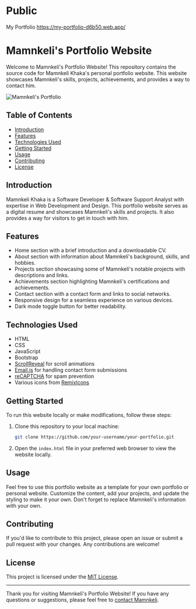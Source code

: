 # Public
My Portfolio
https://my-portfolio-d6b50.web.app/

# Mamnkeli's Portfolio Website

Welcome to Mamnkeli's Portfolio Website! This repository contains the source code for Mamnkeli Khaka's personal portfolio website. This website showcases Mamnkeli's skills, projects, achievements, and provides a way to contact him.

![Mamnkeli's Portfolio](/assets/img/HomePic2.png)

## Table of Contents
- [Introduction](#introduction)
- [Features](#features)
- [Technologies Used](#technologies-used)
- [Getting Started](#getting-started)
- [Usage](#usage)
- [Contributing](#contributing)
- [License](#license)

## Introduction
Mamnkeli Khaka is a Software Developer & Software Support Analyst with expertise in Web Development and Design. This portfolio website serves as a digital resume and showcases Mamnkeli's skills and projects. It also provides a way for visitors to get in touch with him.

## Features
- Home section with a brief introduction and a downloadable CV.
- About section with information about Mamnkeli's background, skills, and hobbies.
- Projects section showcasing some of Mamnkeli's notable projects with descriptions and links.
- Achievements section highlighting Mamnkeli's certifications and achievements.
- Contact section with a contact form and links to social networks.
- Responsive design for a seamless experience on various devices.
- Dark mode toggle button for better readability.

## Technologies Used
- HTML
- CSS
- JavaScript
- Bootstrap
- [ScrollReveal](https://scrollrevealjs.org/) for scroll animations
- [Email.js](https://www.emailjs.com/) for handling contact form submissions
- [reCAPTCHA](https://developers.google.com/recaptcha) for spam prevention
- Various icons from [RemixIcons](https://remixicon.com/)

## Getting Started
To run this website locally or make modifications, follow these steps:
1. Clone this repository to your local machine:
   ```bash
   git clone https://github.com/your-username/your-portfolio.git
   ```
2. Open the `index.html` file in your preferred web browser to view the website locally.

## Usage
Feel free to use this portfolio website as a template for your own portfolio or personal website. Customize the content, add your projects, and update the styling to make it your own. Don't forget to replace Mamnkeli's information with your own.

## Contributing
If you'd like to contribute to this project, please open an issue or submit a pull request with your changes. Any contributions are welcome!

## License
This project is licensed under the [MIT License](LICENSE).

---

Thank you for visiting Mamnkeli's Portfolio Website! If you have any questions or suggestions, please feel free to [contact Mamnkeli](#contact).

